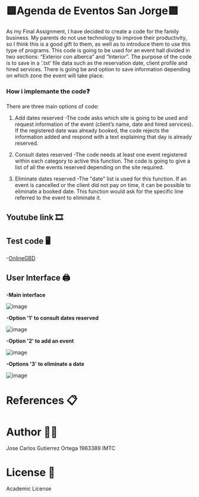 #  🟨Agenda de Eventos San Jorge🟦

As my Final Assignment, I have decided to create a code for the family business. My parents do not use technology to improve their productivity, so I think this is a good gift to them, as well as to introduce them to use this type of programs. 
This code is going to be used for an event hall divided in two sections: “Exterior con alberca” and “Interior”. The purpose of the code is to save in a ‘.txt’ file data such as the reservation date, client profile and hired services. There is going be and option to save information depending on which zone the event will take place.
 

### How i implemante the code❓

   There are three main options of code:
 
1. Add dates reserved
     -The code asks which site is going to be used and request information of the event (client’s name, date and hired services). If the registered date was already booked, the code rejects the information added and respond with a text explaining that day is already reserved.

2. Consult dates reserved
     -The code needs at least one event registered within each category to active this function. The code is going to give a list of all the events reserved depending on the site required.

3. Eliminate dates reserved
     -The "date" list is used for this function. If an event is cancelled or the client did not pay on time, it can be possible to eliminate a booked date. This function would ask for the specific line referred to the event to eliminate it. 

## Youtube link :film_strip:

## Test code 🖥️
 -[OnlineGBD](https://onlinegdb.com/TGaqJMNMX)

## User Interface  🖨️

**-Main interface**

![image](https://user-images.githubusercontent.com/78566347/118746052-18871380-b81d-11eb-927b-207d51f4f18d.png)

**-Option '1' to consult dates reserved**

![image](https://user-images.githubusercontent.com/78566347/118755972-8805fe80-b82f-11eb-842a-c3206eb39913.png)



**-Option '2' to add an event**


  ![image](https://user-images.githubusercontent.com/78566347/118746187-5be18200-b81d-11eb-878b-cb3a27c99171.png)
  
  
  
**-Options '3' to eliminate a date**


  ![image](https://user-images.githubusercontent.com/78566347/118746234-74ea3300-b81d-11eb-8f2f-afa7737c37a1.png)



  
  # References 📋
  
  # Author 🙍‍♂️
  
  Jose Carlos Gutierrez Ortega 1963389 IMTC
  
  # License :receipt: 
  
  Academic License
